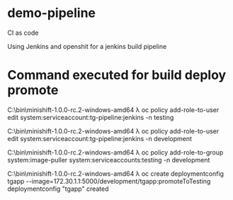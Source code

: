 # demo-pipeline
CI as code

Using Jenkins and openshit for a jenkins build pipeline

# Command executed for build deploy promote

C:\bin\minishift-1.0.0-rc.2-windows-amd64
λ oc policy add-role-to-user edit system:serviceaccount:tg-pipeline:jenkins -n testing

C:\bin\minishift-1.0.0-rc.2-windows-amd64
λ oc policy add-role-to-user edit system:serviceaccount:tg-pipeline:jenkins -n development

C:\bin\minishift-1.0.0-rc.2-windows-amd64
λ oc policy add-role-to-group system:image-puller system:serviceaccounts:testing -n development

C:\bin\minishift-1.0.0-rc.2-windows-amd64
λ oc create deploymentconfig tgapp --image=172.30.1.1:5000/development/tgapp:promoteToTesting
deploymentconfig "tgapp" created
